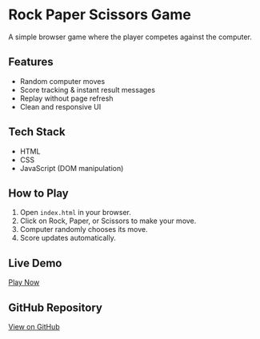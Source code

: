 # Rock Paper Scissors Game

A simple browser game where the player competes against the computer.

## Features
- Random computer moves
- Score tracking & instant result messages
- Replay without page refresh
- Clean and responsive UI

## Tech Stack
- HTML
- CSS
- JavaScript (DOM manipulation)

## How to Play
1. Open `index.html` in your browser.
2. Click on Rock, Paper, or Scissors to make your move.
3. Computer randomly chooses its move.
4. Score updates automatically.

## Live Demo
[Play Now](https://siddhantk999.github.io/Rock-Paper-Scissors-Game/)

## GitHub Repository
[View on GitHub](https://github.com/siddhantk999/Rock-Paper-Scissors)
